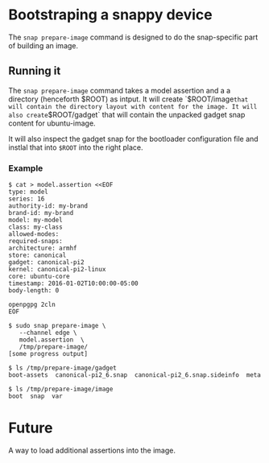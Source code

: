 # Bootstraping a snappy device

The `snap prepare-image` command is designed to do the snap-specific
part of building an image.

## Running it

The `snap prepare-image` command takes a model assertion and a a
directory (henceforth $ROOT) as intput. It will create `$ROOT/image`
that will contain the directory layout with content for the image. It
will also create `$ROOT/gadget` that will contain the unpacked gadget
snap content for ubuntu-image.

It will also inspect the gadget snap for the bootloader configuration
file and instlal that into `$ROOT` into the right place.

### Example

```
$ cat > model.assertion <<EOF
type: model
series: 16
authority-id: my-brand
brand-id: my-brand
model: my-model
class: my-class
allowed-modes:  
required-snaps:  
architecture: armhf
store: canonical
gadget: canonical-pi2
kernel: canonical-pi2-linux
core: ubuntu-core
timestamp: 2016-01-02T10:00:00-05:00
body-length: 0

openpgpg 2cln
EOF

$ sudo snap prepare-image \
   --channel edge \
   model.assertion  \
   /tmp/prepare-image/
[some progress output]

$ ls /tmp/prepare-image/gadget
boot-assets  canonical-pi2_6.snap  canonical-pi2_6.snap.sideinfo  meta

$ ls /tmp/prepare-image/image
boot  snap  var
```

# Future 

A way to load additional assertions into the image.

